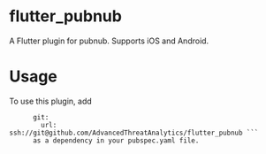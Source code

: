# flutter_pubnub

A Flutter plugin for pubnub. Supports iOS and Android.

# Usage
To use this plugin, add 
```flutter_pubnub: 
      git:
        url: ssh://git@github.com/AdvancedThreatAnalytics/flutter_pubnub ```
      as a dependency in your pubspec.yaml file.
